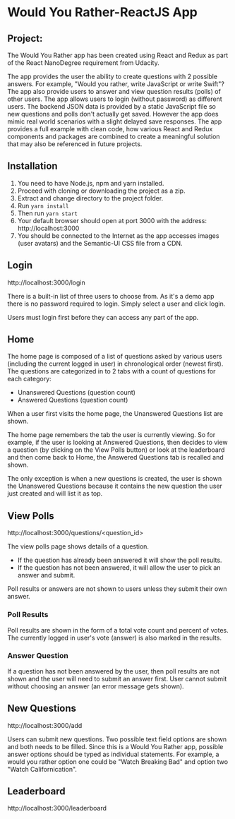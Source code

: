 # Would You Rather-ReactJS App

## Project:

The Would You Rather app has been created using React and Redux as part of the React NanoDegree requirement from Udacity.

The app provides the user the ability to create questions with 2 possible answers. For example, "Would you rather, write JavaScript or write Swift"? The app also provide users to answer and view question results (polls) of other users. The app allows users to login (without password) as different users. The backend JSON data is provided by a static JavaScript file so new questions and polls don't actually get saved. However the app does mimic real world scenarios with a slight delayed save responses. The app provides a full example with clean code, how various React and Redux components and packages are combined to create a meaningful solution that may also be referenced in future projects.

## Installation

1. You need to have Node.js, npm and yarn installed.
2. Proceed with cloning or downloading the project as a zip.
3. Extract and change directory to the project folder.
4. Run `yarn install`
5. Then run `yarn start`
6. Your default browser should open at port 3000 with the address: http://localhost:3000
7. You should be connected to the Internet as the app accesses images (user avatars) and the Semantic-UI CSS file from a CDN.

## Login

http://localhost:3000/login

There is a built-in list of three users to choose from. As it's a demo app there is no password required to login. Simply select a user and click login.

Users must login first before they can access any part of the app.

## Home

The home page is composed of a list of questions asked by various users (including the current logged in user) in chronological order (newest first). The questions are categorized in to 2 tabs with a count of questions for each category: 

- Unanswered Questions (question count) 
- Answered Questions (question count)

When a user first visits the home page, the Unanswered Questions list are shown. 

The home page remembers the tab the user is currently viewing. So for example, if the user is looking at Answered Questions, then decides to view a question (by clicking on the View Polls button) or look at the leaderboard and then come back to Home, the Answered Questions tab is recalled and shown.

The only exception is when a new questions is created, the user is shown the Unanswered Questions because it contains the new question the user just created and will list it as top.

## View Polls

http://localhost:3000/questions/<question_id>

The view polls page shows details of a question. 

- If the question has already been answered it will show the poll results. 
- If the question has not been answered, it will allow the user to pick an answer and submit. 

Poll results or answers are not shown to users unless they submit their own answer.

### Poll Results

Poll results are shown in the form of a total vote count and percent of votes. The currently logged in user's vote (answer) is also marked in the results.

### Answer Question

If a question has not been answered by the user, then poll results are not shown and the user will need to submit an answer first. User cannot submit without choosing an answer (an error message gets shown).

## New Questions

http://localhost:3000/add

Users can submit new questions. Two possible text field options are shown and both needs to be filled. Since this is a Would You Rather app, possible answer options should be typed as individual statements. For example, a would you rather option one could be "Watch Breaking Bad" and option two "Watch Californication".

## Leaderboard

http://localhost:3000/leaderboard


